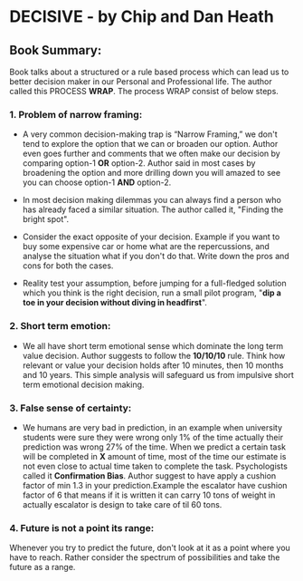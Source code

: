 # **DECISIVE** - by Chip and Dan Heath

## Book Summary:

Book talks about a structured or a rule based process which can lead us to better decision maker in our Personal and Professional life. The author called this PROCESS **WRAP**.
The process WRAP consist of below steps.

### 1. Problem of narrow framing:

- A very common decision-making trap is “Narrow Framing,” we don't tend to explore the option that we can or broaden our option. Author even goes further and comments that we often make our decision by comparing option-1 **OR** option-2. Author said in most cases by broadening the option and more drilling down you will amazed to see you can choose option-1 **AND** option-2.

- In most decision making dilemmas you can always find a person who has already faced a similar situation. The author called it, "Finding the bright spot". 

- Consider the exact opposite of your decision. Example if you want to buy some expensive car or home what are the repercussions, and analyse the situation what if you don't do that. Write down the pros and cons for both the cases.

- Reality test your assumption, before jumping for a full-fledged solution which you think is the right decision, run a small pilot program, "**dip a toe in your decision without diving in headfirst**".

### 2. Short term emotion:

- We all have short term emotional sense which dominate the long term value decision. Author suggests to follow the **10/10/10** rule. Think how relevant or value your decision holds after 10 minutes, then 10 months and 10 years. This simple analysis will safeguard us from impulsive short term emotional decision making.

### 3. False sense of certainty:

- We humans are very bad in prediction, in an example when university students were sure they were wrong only 1% of the time actually their prediction was wrong 27% of the time. When we predict a certain task will be completed in **X** amount of time, most of the time our estimate is not even close to actual time taken to complete the task. Psychologists called it **Confirmation Bias**. Author suggest to have apply a cushion factor of min 1.3 in your prediction.Example the escalator have cushion factor of 6 that means if it is written it can carry 10 tons of weight in actually escalator is design to take care of til 60 tons.

### 4. Future is not a point its range:

Whenever you try to predict the future, don't look at it as a point where you have to reach. Rather consider the spectrum of possibilities and take the future as a range.